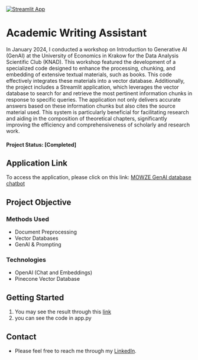 [![Streamlit App](https://static.streamlit.io/badges/streamlit_badge_black_white.svg)](https://academic-writing-assistant.streamlit.app/)

# Academic Writing Assistant

In January 2024, I conducted a workshop on Introduction to Generative AI (GenAI) at the University of Economics in Krakow for the Data Analysis Scientific Club (KNAD). 
This workshop featured the development of a specialized code designed to enhance the processing, chunking, and embedding of extensive textual materials, such as books. 
This code effectively integrates these materials into a vector database. 
Additionally, the project includes a Streamlit application, which leverages the vector database to search for and retrieve the most pertinent information chunks in response to specific queries. 
The application not only delivers accurate answers based on these information chunks but also cites the source material used. 
This system is particularly beneficial for facilitating research and aiding in the composition of theoretical chapters, significantly improving the efficiency and comprehensiveness of scholarly and research work.

#### Project Status: [Completed]

## Application Link
To access the application, please click on this link: [MOWZE GenAI database chatbot](https://academic-writing-assistant.streamlit.app/)

## Project Objective

### Methods Used
* Document Preprocessing 
* Vector Databases
* GenAI & Prompting
  
### Technologies
* OpenAI (Chat and Embeddings)
* Pinecone Vector Database

## Getting Started
1. You may see the result through this [link](https://academic-writing-assistant.streamlit.app/) 
2. you can see the code in app.py

## Contact
* Please feel free to reach me through my [LinkedIn](http://linkedin.com/in/dominikdawiec/). 

